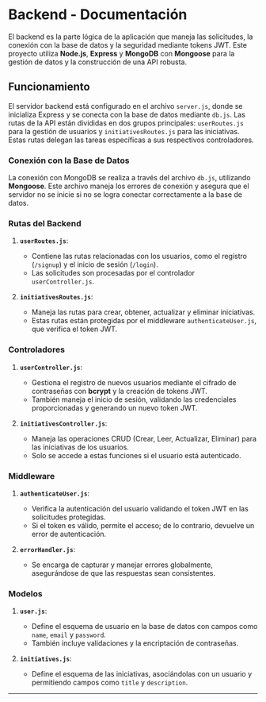 # **Backend - Documentación**

El backend es la parte lógica de la aplicación que maneja las solicitudes, la conexión con la base de datos y la seguridad mediante tokens JWT. Este proyecto utiliza **Node.js**, **Express** y **MongoDB** con **Mongoose** para la gestión de datos y la construcción de una API robusta.

## **Funcionamiento**

El servidor backend está configurado en el archivo `server.js`, donde se inicializa Express y se conecta con la base de datos mediante `db.js`. Las rutas de la API están divididas en dos grupos principales: `userRoutes.js` para la gestión de usuarios y `initiativesRoutes.js` para las iniciativas. Estas rutas delegan las tareas específicas a sus respectivos controladores.

### **Conexión con la Base de Datos**

La conexión con MongoDB se realiza a través del archivo `db.js`, utilizando **Mongoose**. Este archivo maneja los errores de conexión y asegura que el servidor no se inicie si no se logra conectar correctamente a la base de datos.

### **Rutas del Backend**

1. **`userRoutes.js`**:
   - Contiene las rutas relacionadas con los usuarios, como el registro (`/signup`) y el inicio de sesión (`/login`).
   - Las solicitudes son procesadas por el controlador `userController.js`.

2. **`initiativesRoutes.js`**:
   - Maneja las rutas para crear, obtener, actualizar y eliminar iniciativas.
   - Estas rutas están protegidas por el middleware `authenticateUser.js`, que verifica el token JWT.

### **Controladores**

1. **`userController.js`**:
   - Gestiona el registro de nuevos usuarios mediante el cifrado de contraseñas con **bcrypt** y la creación de tokens JWT.
   - También maneja el inicio de sesión, validando las credenciales proporcionadas y generando un nuevo token JWT.

2. **`initiativesController.js`**:
   - Maneja las operaciones CRUD (Crear, Leer, Actualizar, Eliminar) para las iniciativas de los usuarios.
   - Solo se accede a estas funciones si el usuario está autenticado.

### **Middleware**

1. **`authenticateUser.js`**:
   - Verifica la autenticación del usuario validando el token JWT en las solicitudes protegidas.
   - Si el token es válido, permite el acceso; de lo contrario, devuelve un error de autenticación.

2. **`errorHandler.js`**:
   - Se encarga de capturar y manejar errores globalmente, asegurándose de que las respuestas sean consistentes.

### **Modelos**

1. **`user.js`**:
   - Define el esquema de usuario en la base de datos con campos como `name`, `email` y `password`.
   - También incluye validaciones y la encriptación de contraseñas.

2. **`initiatives.js`**:
   - Define el esquema de las iniciativas, asociándolas con un usuario y permitiendo campos como `title` y `description`.

---
